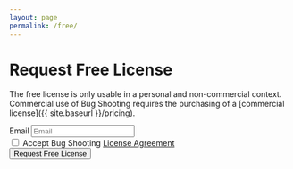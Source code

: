 ```yaml
---
layout: page
permalink: /free/
---
```


# Request Free License

The free license is only usable in a personal and non-commercial context. Commercial use of Bug Shooting requires the purchasing of a [commercial license]({{ site.baseurl }}/pricing).

<form method="POST" action="https://services.bugshooting.com/rest/freelicense">
  <div class="form-group row">
    <label for="activationfile" class="col-sm-2 col-form-label">Email</label>
    <input class="form-control" type="email" placeholder="Email" required name="email" maxlength="100">
  </div>
  <div class="form-group row">
    <div class="form-check">
      <input class="form-check-input" type="checkbox" required name="agreement">
      <label class="form-check-label" for="agreement">Accept Bug Shooting <a href="{{ site.baseurl }}/agreement" target="_blank">License Agreement</a></label>
    </div>
  </div>
  <input type="hidden" name="language" value="en-US">
  <input type="hidden" name="successurl" value="{{ site.url }}{{ site.baseurl }}/freesuccess">
  <input type="hidden" name="failurl" value="{{ site.url }}{{ site.baseurl }}/free">
  <div class="form-group row">
    <button class="btn btn-lg btn-primary btn-block" type="submit">Request Free License</button>
  </div>
</form>
